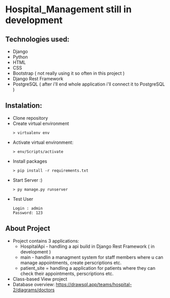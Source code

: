 # Hospital_Management still in development
## Technologies used:
  - Django
  - Python
  - HTML
  - CSS
  - Bootstrap ( not really using it so often in this project )
  - Django Rest Framework
  - PostgreSQL ( after i'll end whole application i'll connect it to PostgreSQL )
## Instalation:
  - Clone repository
  - Create virtual environment
    ```
    > virtualenv env
    ```
  - Activate virtual environment:
    ```
    > env/Scripts/activate
    ```
  - Install packages
    ```
    > pip install -r requirements.txt
    ```
  - Start Server :)
    ```
    > py manage.py runserver
    ```
  - Test User
    ```
    Login : admin
    Password: 123
    ```
## About Project
  - Project contains 3 applications:
      - HospitalApi - handling a api build in Django Rest Framework ( in development )
      - main - handlin a managment system for staff members where u can manage appointments, create perscriptions etc.
      - patient_site = handling a application for patients where they can check their appointments, perscriptions etc.
  - Class-based View project
  - Database overview: https://drawsql.app/teams/hospital-2/diagrams/doctors
        

